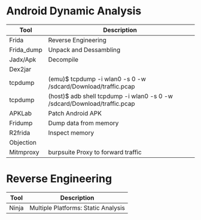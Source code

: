 # Android Dynamic Analysis
|Tool	|Description|
| ---      | ---       |
|Frida	    | Reverse Engineering |
|Frida_dump	| Unpack and Dessambling |
|Jadx/Apk	| Decompile |
|Dex2jar	||
|tcpdump	| (emu)$ tcpdump -i wlan0  -s  0  -w /sdcard/Download/traffic.pcap |
|tcpdump    | (host)$ adb shell tcpdump -i wlan0  -s  0  -w  /sdcard/Download/traffic.pcap |
|APKLab	    | Patch Android APK |
|Fridump	| Dump data from memory
|R2frida	| Inspect memory
|Objection  ||
|Mitmproxy  | burpsuite	Proxy to forward traffic |


# Reverse Engineering
|Tool	|Description|
| ---      | ---       |
|Ninja  | Multiple Platforms: Static Analysis |
